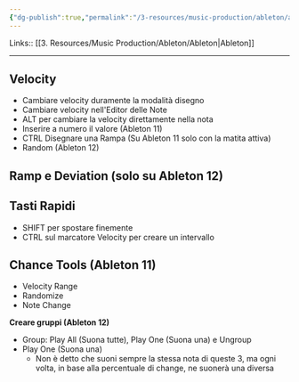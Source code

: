 ```yaml
---
{"dg-publish":true,"permalink":"/3-resources/music-production/ableton/ableton-corsia-dell-editor-expression/","tags":["note"]}
---
```


Links:: [[3. Resources/Music Production/Ableton/Ableton\|Ableton]]

---
## Velocity

- Cambiare velocity duramente la modalità disegno
- Cambiare velocity nell'Editor delle Note
- ALT per cambiare la velocity direttamente nella nota
- Inserire a numero il valore (Ableton 11)
- CTRL Disegnare una Rampa (Su Ableton 11 solo con la matita attiva)
- Random (Ableton 12)

## Ramp e Deviation (solo su Ableton 12)



## Tasti Rapidi

- SHIFT per spostare finemente
- CTRL sul marcatore Velocity per creare un intervallo

## Chance Tools (Ableton 11)

- Velocity Range
- Randomize
- Note Change

**Creare gruppi (Ableton 12)**
- Group: Play All (Suona tutte), Play One (Suona una) e Ungroup
- Play One (Suona una) 
	- Non è detto che suoni sempre la stessa nota di queste 3, ma ogni volta, in base alla percentuale di change, ne suonerà una diversa

